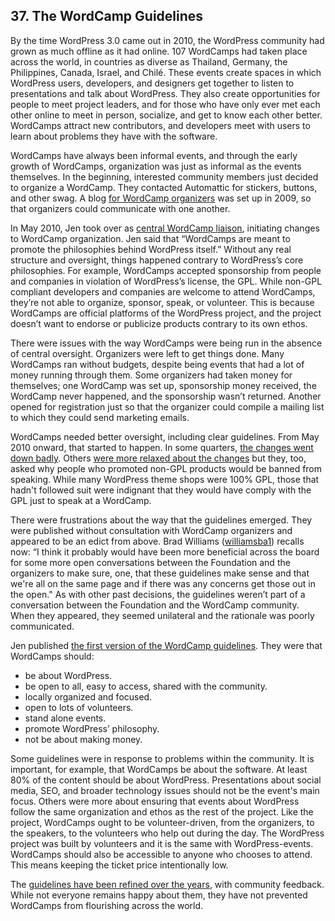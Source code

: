 ## 37. The WordCamp Guidelines

By the time WordPress 3.0 came out in 2010, the WordPress community had grown as much offline as it had online. 107 WordCamps had taken place across the world, in countries as diverse as Thailand, Germany, the Philippines, Canada, Israel, and Chilé. These events create spaces in which WordPress users, developers, and designers get together to listen to presentations and talk about WordPress. They also create opportunities for people to meet project leaders, and for those who have only ever met each other online to meet in person, socialize, and get to know each other better. WordCamps attract new contributors, and developers meet with users to learn about problems they have with the software.

WordCamps have always been informal events, and through the early growth of WordCamps, organization was just as informal as the events themselves. In the beginning, interested community members just decided to organize a WordCamp. They contacted Automattic for stickers, buttons, and other swag. A blog [for WordCamp organizers](http://wordcamphowto.wordpress.com/2009/06/26/hello-welcome-to-this-super-blog/) was set up in 2009, so that organizers could communicate with one another.

In May 2010, Jen took over as [central WordCamp liaison](http://wordcamphowto.wordpress.com/2010/05/19/fyi-im-taking-over-as-central-liaison/), initiating changes to WordCamp organization. Jen said that “WordCamps are meant to promote the philosophies behind WordPress itself.” Without any real structure and oversight, things happened contrary to WordPress’s core philosophies. For example, WordCamps accepted sponsorship from people and companies in violation of WordPress’s license, the GPL. While non-GPL compliant developers and companies are welcome to attend WordCamps, they’re not able to organize, sponsor, speak, or volunteer. This is because WordCamps are official platforms of the WordPress project, and the project doesn’t want to endorse or publicize products contrary to its own ethos.

There were issues with the way WordCamps were being run in the absence of central oversight. Organizers were left to get things done. Many WordCamps ran without budgets, despite being events that had a lot of money running through them. Some organizers had taken money for themselves; one WordCamp was set up, sponsorship money received, the WordCamp never happened, and the sponsorship wasn’t returned. Another opened for registration just so that the organizer could compile a mailing list to which they could send marketing emails. 	

WordCamps needed better oversight, including clear guidelines. From May 2010 onward, that started to happen. In some quarters, [the changes went down badly](http://onefinejay.com/2010/05/19/a-few-questions-on-jane-wells-revised-wordcamp-policies). Others [were more relaxed about the changes](http://www.bloggingpro.com/archives/2010/05/19/wordcamps-need-to-be-gpl-too-now/) but they, too, asked why people who promoted non-GPL products would be banned from speaking. While many WordPress theme shops were 100% GPL, those that hadn't followed suit were indignant that they would have comply with the GPL just to speak at a WordCamp.	

There were frustrations about the way that the guidelines emerged. They were published without consultation with WordCamp organizers and appeared to be an edict from above. Brad Williams ([williamsba1](http://profiles.wordpress.org/williamsba1)) recalls now: “I think it probably would have been more beneficial across the board for some more open conversations between the Foundation and the organizers to make sure, one, that these guidelines make sense and that we're all on the same page and if there was any concerns get those out in the open." As with other past decisions, the guidelines weren’t part of a conversation between the Foundation and the WordCamp community. When they appeared, they seemed unilateral and the rationale was poorly communicated.

Jen published [the first version of the WordCamp guidelines](https://web.archive.org/web/20100723003529/http://central.wordcamp.org/about/). They were that WordCamps should:
	
- be about WordPress.
- be open to all, easy to access, shared with the community.
- locally organized and focused. 
- open to lots of volunteers.
- stand alone events. 
- promote WordPress’ philosophy. 
- not be about making money.	

Some guidelines were in response to problems within the community. It is important, for example, that WordCamps be about the software. At least 80% of the content should be about WordPress. Presentations about social media, SEO, and broader technology issues should not be the event's main focus. Others were more about ensuring that events about WordPress follow the same organization and ethos as the rest of the project. Like the project, WordCamps ought to be volunteer-driven, from the organizers, to the speakers, to the volunteers who help out during the day. The WordPress project was built by volunteers and it is the same with WordPress-events. WordCamps should also be accessible to anyone who chooses to attend. This means keeping the ticket price intentionally low. 

The [guidelines have been refined over the years](http://plan.wordcamp.org/become-an-organizer/representing-wordpress/), with community feedback. While not everyone remains happy about them, they have not prevented WordCamps from flourishing across the world.	
